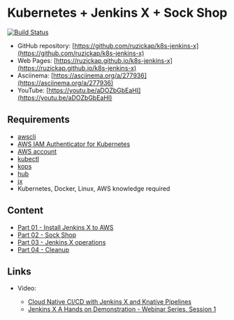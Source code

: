 # Kubernetes + Jenkins X + Sock Shop

[![Build Status](https://github.com/ruzickap/k8s-jenkins-x/actions/workflows/vuepress-build.yml/badge.svg)](https://github.com/ruzickap/k8s-jenkins-x)

* GitHub repository: [https://github.com/ruzickap/k8s-jenkins-x](https://github.com/ruzickap/k8s-jenkins-x)
* Web Pages: [https://ruzickap.github.io/k8s-jenkins-x](https://ruzickap.github.io/k8s-jenkins-x)
* Asciinema: [https://asciinema.org/a/277936](https://asciinema.org/a/277936)
* YouTube: [https://youtu.be/aDOZbGbEaHI](https://youtu.be/aDOZbGbEaHI)

## Requirements

* [awscli](https://aws.amazon.com/cli/)
* [AWS IAM Authenticator for Kubernetes](https://github.com/kubernetes-sigs/aws-iam-authenticator)
* [AWS account](https://aws.amazon.com/account/)
* [kubectl](https://kubernetes.io/docs/tasks/tools/install-kubectl/)
* [kops](https://github.com/kubernetes/kops)
* [hub](https://hub.github.com/)
* [jx](https://github.com/jenkins-x/jx)
* Kubernetes, Docker, Linux, AWS knowledge required

## Content

* [Part 01 - Install Jenkins X to AWS](part-01/README.md)
* [Part 02 - Sock Shop](part-02/README.md)
* [Part 03 - Jenkins X operations](part-03/README.md)
* [Part 04 - Cleanup](part-04/README.md)

## Links

* Video:

  * [Cloud Native CI/CD with Jenkins X and Knative Pipelines](https://youtu.be/sUkvpzr9du8)
  * [Jenkins X A Hands on Demonstration - Webinar Series, Session 1](https://youtu.be/PqSfYuKEkVU)
